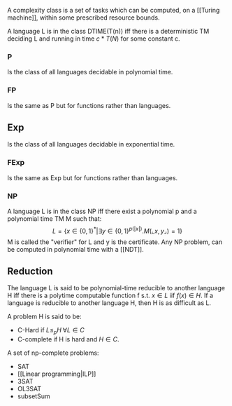 A complexity class is a set of tasks which can be computed, on a [[Turing machine]], within some prescribed resource bounds.

A language L is in the class DTIME(T(n)) iff there is a deterministic TM deciding L and running in time $c * T(N)$ for some constant c.

### P
Is the class of all languages decidable in polynomial time.

### FP
Is the same as P but for functions rather than languages.

## Exp
Is the class of all languages decidable in exponential time.

### FExp
Is the same as Exp but for functions rather than languages.


### NP
A language L is in the class NP iff there exist a polynomial p and a polynomial time TM M such that:
$$
L = \{x \in \{0,1\}^*| \exists y \in \{0,1\}^{p(|x|)}. M(\llcorner x, y\lrcorner) = 1\}
$$
M is called the "verifier" for L and y is the certificate. Any NP problem, can be computed in polynomial time with a [[NDT]].

## Reduction

The language L is said to be polynomial-time reducible to another language H iff there is a polytime computable function f s.t. $x \in L \text{ iif } f(x) \in H$. If a language is reducible to another language H, then H is as difficult as L. 

A problem H is said to be:
- C-Hard if $L \leq_p H \; \forall L \in C$
- C-complete if H is hard and $H \in C$.

A set of np-complete problems:
- SAT
- [[Linear programming|ILP]]
- 3SAT
- OL3SAT
- subsetSum